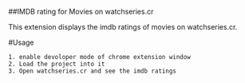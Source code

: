 ##IMDB rating for Movies on watchseries.cr

This extension displays the imdb ratings of movies on watchseries.cr.

#Usage

```
1. enable devoloper mode of chrome extension window
2. Load the project into it
3. Open watchseries.cr and see the imdb ratings

```
